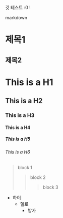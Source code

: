 
 깃 테스트 :0 !

  markdown

  제목1
  ======
  제목2
  ------
# This is a H1
## This is a H2
### This is a H3
#### This is a H4
##### This is a H5
###### This is a H6

> block 1
>> block 2
>>> block 3

* 하이
    * 헬로
        * 방가